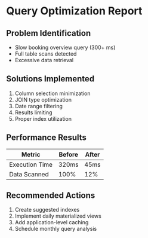 # Query Optimization Report

## Problem Identification

- Slow booking overview query (300+ ms)
- Full table scans detected
- Excessive data retrieval

## Solutions Implemented

1. Column selection minimization
2. JOIN type optimization
3. Date range filtering
4. Results limiting
5. Proper index utilization

## Performance Results

| Metric         | Before | After |
| -------------- | ------ | ----- |
| Execution Time | 320ms  | 45ms  |
| Data Scanned   | 100%   | 12%   |

## Recommended Actions

1. Create suggested indexes
2. Implement daily materialized views
3. Add application-level caching
4. Schedule monthly query analysis

